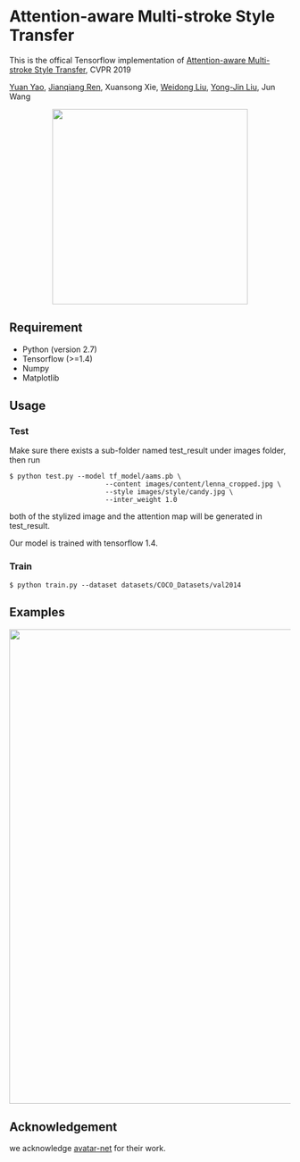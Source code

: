 # Attention-aware Multi-stroke Style Transfer

This is the offical Tensorflow implementation of [Attention-aware Multi-stroke Style Transfer](https://arxiv.org/abs/1901.05127), CVPR 2019

[Yuan Yao](mailto:yaoy92@gmail.com), [Jianqiang Ren](mailto:jianqiang.rjq@alibaba-inc.com), Xuansong Xie, [Weidong Liu](https://www.tsinghua.edu.cn/publish/csen/4623/2010/20101224001537675975573/20101224001537675975573_.html), [Yong-Jin Liu](http://media.cs.tsinghua.edu.cn/en/liuyj), Jun Wang

<div align='center'>
  <img src='https://github.com/JianqiangRen/AAMS/blob/master/images/guideline/motivation.jpg' height="350px">
</div>

## Requirement
- Python (version 2.7)
- Tensorflow (>=1.4)
- Numpy
- Matplotlib

## Usage
### Test

Make sure there exists a sub-folder named test_result under images folder, then run 
```
$ python test.py --model tf_model/aams.pb \
                        --content images/content/lenna_cropped.jpg \
                        --style images/style/candy.jpg \
                        --inter_weight 1.0
```
both of the stylized image and the attention map will be generated in test_result.

Our model is trained with tensorflow 1.4.

### Train
```
$ python train.py --dataset datasets/COCO_Datasets/val2014
```

## Examples
<div align='center'>
  <img src='https://github.com/JianqiangRen/AAMS/blob/master/images/guideline/fig1.jpg' height="850px">
</div>



## Acknowledgement
we acknowledge [avatar-net](https://github.com/LucasSheng/avatar-net) for their work.
